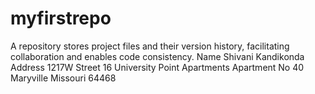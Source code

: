 # myfirstrepo
A repository stores project files and their version history, facilitating collaboration and enables code consistency. 
Name Shivani Kandikonda
Address 1217W Street 16 University Point Apartments Apartment No 40 Maryville Missouri 64468
